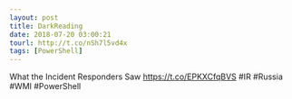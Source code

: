 ```yaml
---
layout: post
title: DarkReading
date: 2018-07-20 03:00:21
tourl: http://t.co/nSh7l5vd4x
tags: [PowerShell]
---
```

What the Incident Responders Saw https://t.co/EPKXCfqBVS #IR #Russia #WMI #PowerShell